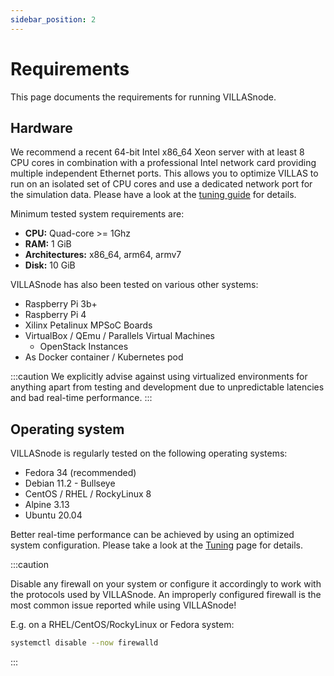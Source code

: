 ```yaml
---
sidebar_position: 2
---
```


# Requirements

This page documents the requirements for running VILLASnode.

## Hardware

We recommend a recent 64-bit Intel x86_64 Xeon server with at least 8 CPU cores in combination with a professional Intel network card providing multiple independent Ethernet ports.
This allows you to optimize VILLAS to run on an isolated set of CPU cores and use a dedicated network port for the simulation data.
Please have a look at the [tuning guide](./tuning.md) for details.

Minimum tested system requirements are:

- **CPU:** Quad-core >= 1Ghz
- **RAM:** 1 GiB
- **Architectures:** x86_64, arm64, armv7
- **Disk:** 10 GiB

VILLASnode has also been tested on various other systems:

- Raspberry Pi 3b+
- Raspberry Pi 4
- Xilinx Petalinux MPSoC Boards
- VirtualBox / QEmu / Parallels Virtual Machines
    - OpenStack Instances
- As Docker container / Kubernetes pod

:::caution
We explicitly advise against using virtualized environments for anything apart from testing and development due to unpredictable latencies and bad real-time performance.
:::

## Operating system

VILLASnode is regularly tested on the following operating systems:

- Fedora 34 (recommended)
- Debian 11.2 - Bullseye
- CentOS / RHEL / RockyLinux 8
- Alpine 3.13
- Ubuntu 20.04

Better real-time performance can be achieved by using an optimized system configuration. Please take a look at the [Tuning](tuning.md) page for details.

:::caution

Disable any firewall on your system or configure it accordingly to work with the protocols used by VILLASnode. An improperly configured firewall is the most common issue reported while using VILLASnode!


E.g. on a RHEL/CentOS/RockyLinux or Fedora system:
```bash
systemctl disable --now firewalld
```

:::
